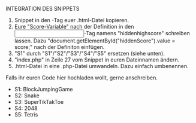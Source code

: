 INTEGRATION DES SNIPPETS
1) Snippet in den <body>-Tag euer .html-Datei kopieren.
2) Eure "Score-Variable" nach der Definition in den <input>-Tag namens "hiddenhighscore" schreiben lassen. Dazu "document.getElementById("hiddenScore").value = score;" nach der Definiton einfügen.
3) "S1" durch "S1"/"S2"/"S3"/"S4"/"S5" ersetzen (siehe unten).
4) "index.php" in Zeile 27 vom Snippet in euren Dateinnamen ändern.
5) .html-Datei in eine .php-Datei umwandeln. Dazu einfach umbenennen.

Falls ihr euren Code hier hochladen wollt, gerne anschreiben.

- S1: BlockJumpingGame
- S2: Snake
- S3: SuperTikTakToe
- S4: 2048 
- S5: Tetris

